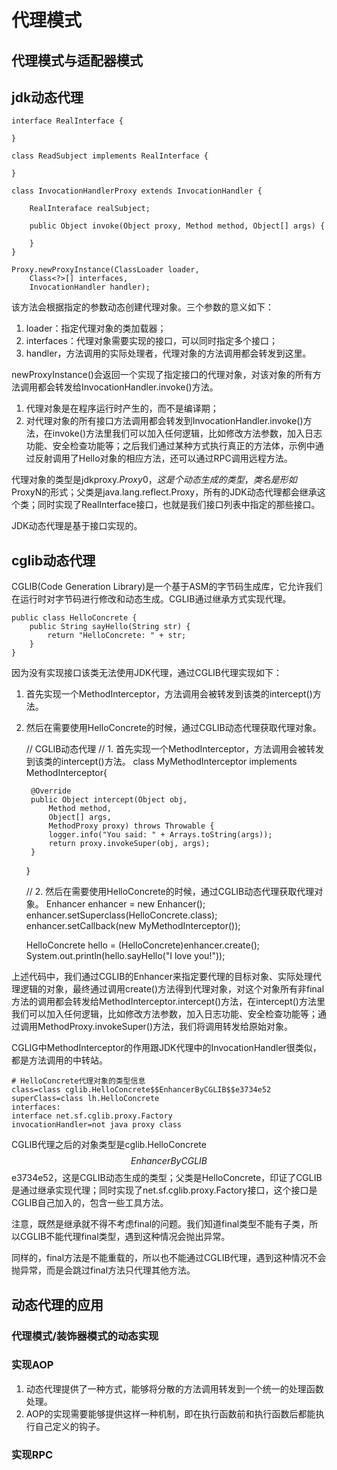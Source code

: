 # 代理模式

## 代理模式与适配器模式

## jdk动态代理

	interface RealInterface {

	}

	class ReadSubject implements RealInterface {

	}

	class InvocationHandlerProxy extends InvocationHandler {

		RealInteraface realSubject;

		public Object invoke(Object proxy, Method method, Object[] args) {

		}
	}

	Proxy.newProxyInstance(ClassLoader loader, 
		Class<?>[] interfaces, 
		InvocationHandler handler);

该方法会根据指定的参数动态创建代理对象。三个参数的意义如下：

1. loader：指定代理对象的类加载器；
2. interfaces：代理对象需要实现的接口，可以同时指定多个接口；
3. handler，方法调用的实际处理者，代理对象的方法调用都会转发到这里。

newProxyInstance()会返回一个实现了指定接口的代理对象，对该对象的所有方法调用都会转发给InvocationHandler.invoke()方法。

1. 代理对象是在程序运行时产生的，而不是编译期；
2. 对代理对象的所有接口方法调用都会转发到InvocationHandler.invoke()方法，在invoke()方法里我们可以加入任何逻辑，比如修改方法参数，加入日志功能、安全检查功能等；之后我们通过某种方式执行真正的方法体，示例中通过反射调用了Hello对象的相应方法，还可以通过RPC调用远程方法。

代理对象的类型是jdkproxy.$Proxy0，这是个动态生成的类型，类名是形如$ProxyN的形式；父类是java.lang.reflect.Proxy，所有的JDK动态代理都会继承这个类；同时实现了RealInterface接口，也就是我们接口列表中指定的那些接口。

JDK动态代理是基于接口实现的。

## cglib动态代理

CGLIB(Code Generation Library)是一个基于ASM的字节码生成库，它允许我们在运行时对字节码进行修改和动态生成。CGLIB通过继承方式实现代理。

	public class HelloConcrete {
	    public String sayHello(String str) {
	        return "HelloConcrete: " + str;
	    }
	}

因为没有实现接口该类无法使用JDK代理，通过CGLIB代理实现如下：

1. 首先实现一个MethodInterceptor，方法调用会被转发到该类的intercept()方法。
2. 然后在需要使用HelloConcrete的时候，通过CGLIB动态代理获取代理对象。

	// CGLIB动态代理
	// 1. 首先实现一个MethodInterceptor，方法调用会被转发到该类的intercept()方法。
	class MyMethodInterceptor implements MethodInterceptor{

	    @Override
	    public Object intercept(Object obj, 
	    	Method method, 
	    	Object[] args, 
	    	MethodProxy proxy) throws Throwable {
	        logger.info("You said: " + Arrays.toString(args));
	        return proxy.invokeSuper(obj, args);
	    }
	}

	// 2. 然后在需要使用HelloConcrete的时候，通过CGLIB动态代理获取代理对象。
	Enhancer enhancer = new Enhancer();
	enhancer.setSuperclass(HelloConcrete.class);
	enhancer.setCallback(new MyMethodInterceptor());
	 
	HelloConcrete hello = (HelloConcrete)enhancer.create();
	System.out.println(hello.sayHello("I love you!"));

上述代码中，我们通过CGLIB的Enhancer来指定要代理的目标对象、实际处理代理逻辑的对象，最终通过调用create()方法得到代理对象，对这个对象所有非final方法的调用都会转发给MethodInterceptor.intercept()方法，在intercept()方法里我们可以加入任何逻辑，比如修改方法参数，加入日志功能、安全检查功能等；通过调用MethodProxy.invokeSuper()方法，我们将调用转发给原始对象。

CGLIG中MethodInterceptor的作用跟JDK代理中的InvocationHandler很类似，都是方法调用的中转站。

	# HelloConcrete代理对象的类型信息
	class=class cglib.HelloConcrete$$EnhancerByCGLIB$$e3734e52
	superClass=class lh.HelloConcrete
	interfaces: 
	interface net.sf.cglib.proxy.Factory
	invocationHandler=not java proxy class

CGLIB代理之后的对象类型是cglib.HelloConcrete$$EnhancerByCGLIB$$e3734e52，这是CGLIB动态生成的类型；父类是HelloConcrete，印证了CGLIB是通过继承实现代理；同时实现了net.sf.cglib.proxy.Factory接口，这个接口是CGLIB自己加入的，包含一些工具方法。

注意，既然是继承就不得不考虑final的问题。我们知道final类型不能有子类，所以CGLIB不能代理final类型，遇到这种情况会抛出异常。

同样的，final方法是不能重载的，所以也不能通过CGLIB代理，遇到这种情况不会抛异常，而是会跳过final方法只代理其他方法。

## 动态代理的应用

### 代理模式/装饰器模式的动态实现

### 实现AOP

1. 动态代理提供了一种方式，能够将分散的方法调用转发到一个统一的处理函数处理。
2. AOP的实现需要能够提供这样一种机制，即在执行函数前和执行函数后都能执行自己定义的钩子。

### 实现RPC